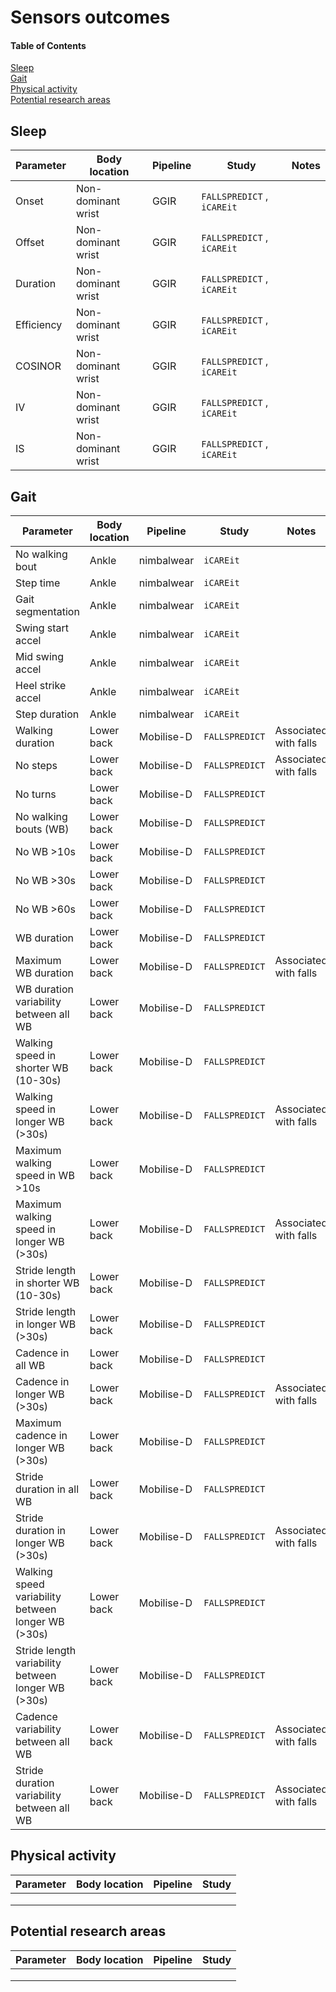 # Sensors outcomes
#### Table of Contents  
[Sleep](#Sleep)  
[Gait](#Gait)  
[Physical activity](#Physical-activity)  
[Potential research areas](#Potential-research-areas)  

 
## Sleep
|Parameter        |Body location     |Pipeline   |Study                      | Notes |
|-----------------|------------------|-----------|---------------------------|-------|
|Onset            |Non-dominant wrist|GGIR       | `FALLSPREDICT` , `iCAREit`|       |
|Offset           |Non-dominant wrist|GGIR       | `FALLSPREDICT` , `iCAREit`|       |
|Duration         |Non-dominant wrist|GGIR       | `FALLSPREDICT` , `iCAREit`|       |
|Efficiency       |Non-dominant wrist|GGIR       | `FALLSPREDICT` , `iCAREit`|       |
|COSINOR          |Non-dominant wrist|GGIR       | `FALLSPREDICT` , `iCAREit`|       |
|IV               |Non-dominant wrist|GGIR       | `FALLSPREDICT` , `iCAREit`|       |
|IS               |Non-dominant wrist|GGIR       | `FALLSPREDICT` , `iCAREit`|       |

## Gait
|Parameter                                         |Body location   |Pipeline   |Study          | Notes               |
|--------------------------------------------------|----------------|-----------|---------------|---------------------|
|No walking bout                                   |Ankle           |nimbalwear |`iCAREit`      |                     |   
|Step time                                         |Ankle           |nimbalwear |`iCAREit`      |                     |   
|Gait segmentation                                 |Ankle           |nimbalwear |`iCAREit`      |                     |   
|Swing start accel                                 |Ankle           |nimbalwear |`iCAREit`      |                     |   
|Mid swing accel                                   |Ankle           |nimbalwear |`iCAREit`      |                     |   
|Heel strike accel                                 |Ankle           |nimbalwear |`iCAREit`      |                     |   
|Step duration                                     |Ankle           |nimbalwear |`iCAREit`      |                     |   
|Walking duration                                  |Lower back      |Mobilise-D |`FALLSPREDICT` |Associated with falls|
|No steps                                          |Lower back      |Mobilise-D |`FALLSPREDICT` |Associated with falls|
|No turns                                          |Lower back      |Mobilise-D |`FALLSPREDICT` |                     |
|No walking bouts (WB)                             |Lower back      |Mobilise-D |`FALLSPREDICT` |                     |
|No WB   >10s                                      |Lower back      |Mobilise-D |`FALLSPREDICT` |                     |
|No WB    >30s                                     |Lower back      |Mobilise-D |`FALLSPREDICT` |                     |
|No WB    >60s                                     |Lower back      |Mobilise-D |`FALLSPREDICT` |                     |
|WB duration                                       |Lower back      |Mobilise-D |`FALLSPREDICT` |                     |
|Maximum WB duration                               |Lower back      |Mobilise-D |`FALLSPREDICT` |Associated with falls|
|WB duration variability between all WB            |Lower back      |Mobilise-D |`FALLSPREDICT` |                     |
|Walking speed in shorter WB  (10-30s)             |Lower back      |Mobilise-D |`FALLSPREDICT` |                     |
|Walking speed in longer WB  (>30s)                |Lower back      |Mobilise-D |`FALLSPREDICT` |Associated with falls|
|Maximum walking speed in WB >10s                  |Lower back      |Mobilise-D |`FALLSPREDICT` |                     |
|Maximum walking speed in longer WB (>30s)         |Lower back      |Mobilise-D |`FALLSPREDICT` |Associated with falls|
|Stride length in shorter WB (10-30s)              |Lower back      |Mobilise-D |`FALLSPREDICT` |                     |
|Stride length in longer WB (>30s)                 |Lower back      |Mobilise-D |`FALLSPREDICT` |                     |
|Cadence in all WB                                 |Lower back      |Mobilise-D |`FALLSPREDICT` |                     |
|Cadence in longer WB (>30s)                       |Lower back      |Mobilise-D |`FALLSPREDICT` |Associated with falls|
|Maximum cadence in longer WB (>30s)               |Lower back      |Mobilise-D |`FALLSPREDICT` |                     |
|Stride duration in all WB                         |Lower back      |Mobilise-D |`FALLSPREDICT` |                     |
|Stride duration in longer WB (>30s)               |Lower back      |Mobilise-D |`FALLSPREDICT` |Associated with falls|
|Walking speed variability between longer WB (>30s)|Lower back      |Mobilise-D |`FALLSPREDICT` |                     |
|Stride length variability between longer WB (>30s)|Lower back      |Mobilise-D |`FALLSPREDICT` |                     |
|Cadence variability between all WB                |Lower back      |Mobilise-D |`FALLSPREDICT` |Associated with falls|
|Stride duration variability between all WB        |Lower back      |Mobilise-D |`FALLSPREDICT` |Associated with falls|


## Physical activity
|Parameter   |Body location   |Pipeline   |Study   |
|---|---|---|---|
|   |   |   |   |   
|   |   |   |   |   
|   |   |   |   |   

## Potential research areas
|Parameter   |Body location   |Pipeline   |Study   |
|---|---|---|---|
|   |   |   |   |   
|   |   |   |   |   
|   |   |   |   |   
